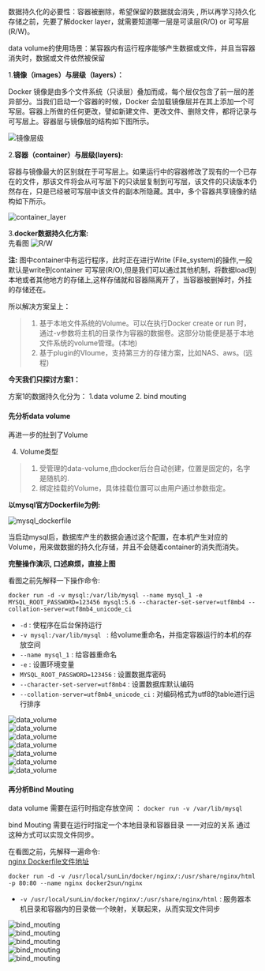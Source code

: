 数据持久化的必要性：容器被删除，希望保留的数据就会消失 , 所以再学习持久化存储之前，先要了解docker layer，就需要知道哪一层是可读层(R/O) or 可写层(R/W)。  

data volume的使用场景：某容器内有运行程序能够产生数据或文件，并且当容器消失时，数据或文件依然被保留  

1.**镜像（images）与层级（layers）：**   

Docker 镜像是由多个文件系统（只读层）叠加而成，每个层仅包含了前一层的差异部分。当我们启动一个容器的时候，Docker 会加载镜像层并在其上添加一个可写层。容器上所做的任何更改，譬如新建文件、更改文件、删除文件，都将记录与可写层上。容器层与镜像层的结构如下图所示。  

![镜像层级](https://github.com/momokanni/docker/blob/master/piture/dataSahring_1.png)  

2.**容器（container）与层级(layers):**   

容器与镜像最大的区别就在于可写层上。如果运行中的容器修改了现有的一个已存在的文件，那该文件将会从可写层下的只读层复制到可写层，该文件的只读版本仍然存在，只是已经被可写层中该文件的副本所隐藏。其中，多个容器共享镜像的结构如下所示。  

![container_layer](https://github.com/momokanni/docker/blob/master/piture/dataSahring_2.png)  

3.**docker数据持久化方案:**  
先看图
![R/W](https://github.com/momokanni/docker/blob/master/piture/dataSahring_3.png)  

**注:**  图中container中有运行程序，此时正在进行Write (File_system)的操作,一般默认是write到container 可写层(R/O),但是我们可以通过其他机制，将数据load到本地或者其他地方的存储上,这样存储就和容器隔离开了，当容器被删掉时，外挂的存储还在。  

所以解决方案呈上：  

>1. 基于本地文件系统的Volume。可以在执行Docker create or run 时，通过-v参数将主机的目录作为容器的数据卷。这部分功能便是基于本地文件系统的volume管理。(本地)  
>2. 基于plugin的Vloume，支持第三方的存储方案，比如NAS、aws。(远程)  

**今天我们只探讨方案1：**  

方案1的数据持久化分为： 1.data volume 2. bind mouting  

#### 先分析data volume

再进一步的扯到了Volume  

4. Volume类型  

>1. 受管理的data-volume,由docker后台自动创建，位置是固定的，名字是随机的.  
>2. 绑定挂载的Volume，具体挂载位置可以由用户通过参数指定。  

**以mysql官方Dockerfile为例:**  

![mysql_dockerfile](https://github.com/momokanni/docker/blob/master/piture/dataSahring_4.png)  

当启动mysql后，数据库产生的数据会通过这个配置，在本机产生对应的Volume，用来做数据的持久化存储，并且不会随着container的消失而消失。  

**完整操作演示, 口述麻烦，直接上图**  

看图之前先解释一下操作命令:  

`docker run -d -v mysql:/var/lib/mysql --name mysql_1 -e MYSQL_ROOT_PASSWORD=123456 mysql:5.6 --character-set-server=utf8mb4 --collation-server=utf8mb4_unicode_ci`  

* `-d` : 使程序在后台保持运行  
* `-v mysql:/var/lib/mysql ` : 给volume重命名，并指定容器运行的本机的存放空间  
* `--name mysql_1` : 给容器重命名  
* `-e` : 设置环境变量  
* `MYSQL_ROOT_PASSWORD=123456` : 设置数据库密码  
* `--character-set-server=utf8mb4` : 设置数据库默认编码  
* `--collation-server=utf8mb4_unicode_ci` : 对编码格式为utf8的table进行运行排序  

![data_volume](https://github.com/momokanni/docker/blob/master/piture/dataSahring_5.png)   
![data_volume](https://github.com/momokanni/docker/blob/master/piture/dataSahring_6.png)  
![data_volume](https://github.com/momokanni/docker/blob/master/piture/dataSahring_7.png)  
![data_volume](https://github.com/momokanni/docker/blob/master/piture/dataSahring_8.png)  
![data_volume](https://github.com/momokanni/docker/blob/master/piture/dataSahring_9.png)  
![data_volume](https://github.com/momokanni/docker/blob/master/piture/dataSahring_10.png)  
![data_volume](https://github.com/momokanni/docker/blob/master/piture/dataSahring_11.png)  

#### 再分析Bind Mouting  

data volume 需要在运行时指定存放空间 ： `docker run -v /var/lib/mysql`  

bind Mouting 需要在运行时指定一个本地目录和容器目录 一一对应的关系  通过这种方式可以实现文件同步。  

在看图之前，先解释一遍命令:  
[nginx Dockerfile文件地址](https://github.com/momokanni/Dockerfile/tree/master/nginx)  

`docker run -d -v /usr/local/sunLin/docker/nginx/:/usr/share/nginx/html -p 80:80 --name nginx docker2sun/nginx`  

* `-v /usr/local/sunLin/docker/nginx/:/usr/share/nginx/html` : 服务器本机目录和容器内的目录做一个映射，关联起来，从而实现文件同步  

![bind_mouting](https://github.com/momokanni/docker/blob/master/piture/dataSahring_12.png)  
![bind_mouting](https://github.com/momokanni/docker/blob/master/piture/dataSahring_13.png)  
![bind_mouting](https://github.com/momokanni/docker/blob/master/piture/dataSahring_14.png)  
![bind_mouting](https://github.com/momokanni/docker/blob/master/piture/dataSahring_15.png)  
![bind_mouting](https://github.com/momokanni/docker/blob/master/piture/dataSahring_16.png)  














